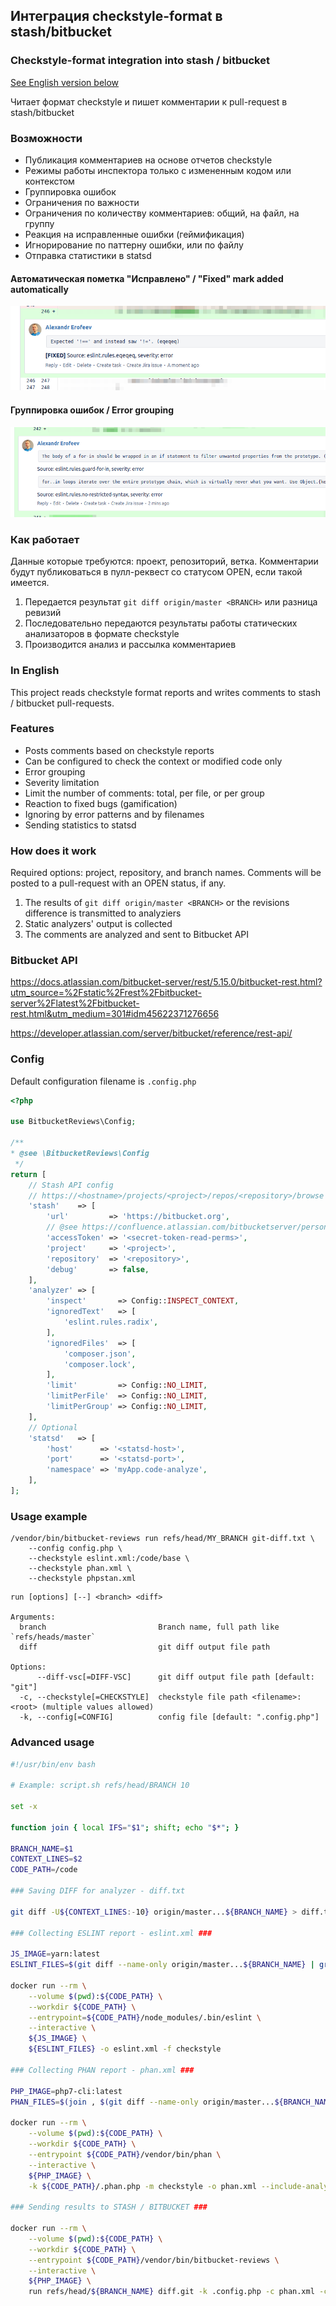 ## Интеграция checkstyle-format в stash/bitbucket
### Checkstyle-format integration into stash / bitbucket

[See English version below](###in-english)

Читает формат checkstyle и пишет комментарии к pull-request в stash/bitbucket

### Возможности

- Публикация комментариев на основе отчетов checkstyle
- Режимы работы инспектора только с измененным кодом или контекстом
- Группировка ошибок
- Ограничения по важности
- Ограничения по количеству комментариев: общий, на файл, на группу
- Реакция на исправленные ошибки (геймификация)
- Игнорирование по паттерну ошибки, или по файлу
- Отправка статистики в statsd

#### Автоматическая пометка "Исправлено" / "Fixed" mark added automatically

![Fixed](https://github.com/aaerofeev/bitbucket-static-reviews/blob/master/docs/Selection_006.png?raw=true)


#### Группировка ошибок / Error grouping

![Group](https://github.com/aaerofeev/bitbucket-static-reviews/blob/master/docs/Selection_007.png?raw=true)

### Как работает

Данные которые требуются: проект, репозиторий, ветка.
Комментарии будут публиковаться в пулл-реквест со статусом OPEN, если такой имеется.

1. Передается результат `git diff origin/master <BRANCH>` или разница ревизий
2. Последовательно передаются результаты работы статических анализаторов в формате checkstyle
3. Производится анализ и рассылка комментариев

### In English

This project reads checkstyle format reports and writes comments to stash / bitbucket pull-requests.

### Features

- Posts comments based on checkstyle reports
- Can be configured to check the context or modified code only
- Error grouping
- Severity limitation
- Limit the number of comments: total, per file, or per group
- Reaction to fixed bugs (gamification)
- Ignoring by error patterns and by filenames
- Sending statistics to statsd

### How does it work

Required options: project, repository, and branch names.
Comments will be posted to a pull-request with an OPEN status, if any.

1. The results of `git diff origin/master <BRANCH>` or the revisions difference is transmitted to analyziers
2. Static analyzers' output is collected
3. The comments are analyzed and sent to Bitbucket API

### Bitbucket API

https://docs.atlassian.com/bitbucket-server/rest/5.15.0/bitbucket-rest.html?utm_source=%2Fstatic%2Frest%2Fbitbucket-server%2Flatest%2Fbitbucket-rest.html&utm_medium=301#idm45622371276656

https://developer.atlassian.com/server/bitbucket/reference/rest-api/

### Config

Default configuration filename is `.config.php`

```php
<?php

use BitbucketReviews\Config;

/**
* @see \BitbucketReviews\Config
 */
return [
    // Stash API config
    // https://<hostname>/projects/<project>/repos/<repository>/browse
    'stash'    => [
        'url'         => 'https://bitbucket.org',
        // @see https://confluence.atlassian.com/bitbucketserver/personal-access-tokens-939515499.html
        'accessToken' => '<secret-token-read-perms>',
        'project'     => '<project>',
        'repository'  => '<repository>',
        'debug'       => false,
    ],
    'analyzer' => [
        'inspect'       => Config::INSPECT_CONTEXT,
        'ignoredText'   => [
            'eslint.rules.radix',
        ],
        'ignoredFiles'  => [
            'composer.json',
            'composer.lock',
        ],
        'limit'         => Config::NO_LIMIT,
        'limitPerFile'  => Config::NO_LIMIT,
        'limitPerGroup' => Config::NO_LIMIT,
    ],
    // Optional
    'statsd'   => [
        'host'      => '<statsd-host>',
        'port'      => '<statsd-port>',
        'namespace' => 'myApp.code-analyze',
    ],
];
```

### Usage example

```
/vendor/bin/bitbucket-reviews run refs/head/MY_BRANCH git-diff.txt \
    --config config.php \
    --checkstyle eslint.xml:/code/base \
    --checkstyle phan.xml \
    --checkstyle phpstan.xml
```

```
run [options] [--] <branch> <diff>

Arguments:
  branch                         Branch name, full path like `refs/heads/master`
  diff                           git diff output file path

Options:
      --diff-vsc[=DIFF-VSC]      git diff output file path [default: "git"]
  -c, --checkstyle[=CHECKSTYLE]  checkstyle file path <filename>:<root> (multiple values allowed)
  -k, --config[=CONFIG]          config file [default: ".config.php"]
```

### Advanced usage

```bash
#!/usr/bin/env bash

# Example: script.sh refs/head/BRANCH 10

set -x

function join { local IFS="$1"; shift; echo "$*"; }

BRANCH_NAME=$1
CONTEXT_LINES=$2
CODE_PATH=/code

### Saving DIFF for analyzer - diff.txt

git diff -U${CONTEXT_LINES:-10} origin/master...${BRANCH_NAME} > diff.txt

### Collecting ESLINT report - eslint.xml ###

JS_IMAGE=yarn:latest
ESLINT_FILES=$(git diff --name-only origin/master...${BRANCH_NAME} | grep -E "\.(js|vue)$")

docker run --rm \
    --volume $(pwd):${CODE_PATH} \
    --workdir ${CODE_PATH} \
    --entrypoint=${CODE_PATH}/node_modules/.bin/eslint \
    --interactive \
    ${JS_IMAGE} \
    ${ESLINT_FILES} -o eslint.xml -f checkstyle

### Collecting PHAN report - phan.xml ###

PHP_IMAGE=php7-cli:latest
PHAN_FILES=$(join , $(git diff --name-only origin/master...${BRANCH_NAME} | grep -E "\.php$"))

docker run --rm \
    --volume $(pwd):${CODE_PATH} \
    --workdir ${CODE_PATH} \
    --entrypoint ${CODE_PATH}/vendor/bin/phan \
    --interactive \
    ${PHP_IMAGE} \
    -k ${CODE_PATH}/.phan.php -m checkstyle -o phan.xml --include-analysis-file-list ${PHAN_FILES}

### Sending results to STASH / BITBUCKET ###

docker run --rm \
    --volume $(pwd):${CODE_PATH} \
    --workdir ${CODE_PATH} \
    --entrypoint ${CODE_PATH}/vendor/bin/bitbucket-reviews \
    --interactive \
    ${PHP_IMAGE} \
    run refs/head/${BRANCH_NAME} diff.git -k .config.php -c phan.xml -c eslint.xml:/code
```
